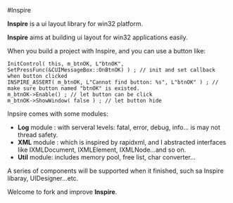 #Inspire

**Inspire** is a ui layout library for win32 platform.

**Inspire** aims at building ui layout for win32 applications easily.

When you build a project with Inspire, and you can use a button like:

```
InitControl( this, m_btnOK, L"btnOK", SetPressFunc(&CUIMessageBox::OnBtnOK) ) ; // init and set callback when button clicked
INSPIRE_ASSERT( m_btnOK, L"Cannot find button: %s", L"btnOK" ) ; // make sure button named "btnOK" is existed.
m_btnOK->Enable() ; // let button can be click
m_btnOK->ShowWindow( false ) ; // let button hide
```

Inpsire comes with some modules:

* **Log** module : with serveral levels: fatal, error, debug, info... is may not thread safety.
* **XML** module : which is inspired by rapidxml, and I abstracted interfaces like IXMLDocument, IXMLElement, IXMLNode...and so on.
* **Util** module: includes memory pool, free list, char converter...

A series of components will be supported when it finished, such sa Inspire libaray, UIDesigner...etc.

Welcome to fork and improve **Inspire**.

